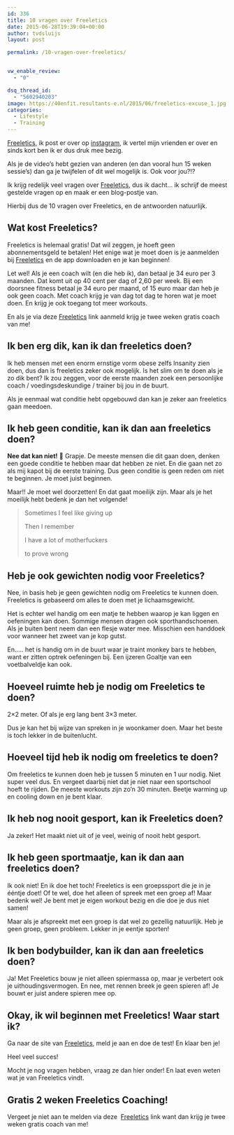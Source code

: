 ```yaml
---
id: 336
title: 10 vragen over Freeletics
date: 2015-06-28T19:39:04+00:00
author: tvdsluijs
layout: post

permalink: /10-vragen-over-freeletics/


vw_enable_review:
  - "0"

dsq_thread_id:
  - "5602940203"
image: https://40enfit.resultants-e.nl/2015/06/freeletics-excuse_1.jpg
categories:
  - Lifestyle
  - Training
---
```

[Freeletics](https://www.freeletics.com/r/6595686), ik post er over op [instagram](https://instagram.com/theovdsluijs/), ik vertel mijn vrienden er over en sinds kort ben ik er dus druk mee bezig.

Als je de video&#8217;s hebt gezien van anderen (en dan vooral hun 15 weken sessie&#8217;s) dan ga je twijfelen of dit wel mogelijk is. Ook voor jou?!?

Ik krijg redelijk veel vragen over [Freeletics](https://www.freeletics.com/r/6595686), dus ik dacht&#8230; ik schrijf de meest gestelde vragen op en maak er een blog-postje van.

Hierbij dus de 10 vragen over Freeletics, en de antwoorden natuurlijk.<!--more-->

## Wat kost Freeletics?

Freeletics is helemaal gratis! Dat wil zeggen, je hoeft geen abonnementsgeld te betalen! Het enige wat je moet doen is je aanmelden bij [Freeletics](https://www.freeletics.com/r/6595686) en de app downloaden en je kan beginnen!

Let wel! Als je een coach wilt (en die heb ik), dan betaal je 34 euro per 3 maanden. Dat komt uit op 40 cent per dag of 2,60 per week. Bij een doorsnee fitness betaal je 34 euro per maand, of 15 euro maar dan heb je ook geen coach. Met coach krijg je van dag tot dag te horen wat je moet doen. En krijg je ook toegang tot meer workouts.

En als je via deze [Freeletics](https://www.freeletics.com/r/6595686) link aanmeld krijg je twee weken gratis coach van me!

## Ik ben erg dik, kan ik dan freeletics doen?

Ik heb mensen met een enorm ernstige vorm obese zelfs Insanity zien doen, dus dan is freeletics zeker ook mogelijk. Is het slim om te doen als je zo dik bent? Ik zou zeggen, voor de eerste maanden zoek een persoonlijke coach / voedingsdeskundige / trainer bij jou in de buurt.

Als je eenmaal wat conditie hebt opgebouwd dan kan je zeker aan freeletics gaan meedoen.

## Ik heb geen conditie, kan ik dan aan freeletics doen?

**Nee dat kan niet!** 🙂 Grapje. De meeste mensen die dit gaan doen, denken een goede conditie te hebben maar dat hebben ze niet. En die gaan net zo als mij kapot bij de eerste training. Dus geen conditie is geen reden om niet te beginnen. Je moet juist beginnen.

Maar!! Je moet wel doorzetten! En dat gaat moeilijk zijn. Maar als je het moeilijk hebt bedenk je dan het volgende!

> Sometimes I feel like giving up
> 
> Then I remember
> 
> I have a lot of motherfuckers
> 
> to prove wrong

## Heb je ook gewichten nodig voor Freeletics?

Nee, in basis heb je geen gewichten nodig om Freeletics te kunnen doen. Freeletics is gebaseerd om alles te doen met je lichaamsgewicht.

Het is echter wel handig om een matje te hebben waarop je kan liggen en oefeningen kan doen. Sommige mensen dragen ook sporthandschoenen. Als je buiten bent neem dan een flesje water mee. Misschien een handdoek voor wanneer het zweet van je kop gutst.

En&#8230;.. het is handig om in de buurt waar je traint monkey bars te hebben, want er zitten optrek oefeningen bij. Een ijzeren Goaltje van een voetbalveldje kan ook.

## Hoeveel ruimte heb je nodig om Freeletics te doen?

2&#215;2 meter. Of als je erg lang bent 3&#215;3 meter.

Dus je kan het bij wijze van spreken in je woonkamer doen. Maar het beste is toch lekker in de buitenlucht.

## Hoeveel tijd heb ik nodig om freeletics te doen?

Om freeletics te kunnen doen heb je tussen 5 minuten en 1 uur nodig. Niet super veel dus. En vergeet daarbij niet dat je niet naar een sportschool hoeft te rijden. De meeste workouts zijn zo&#8217;n 30 minuten. Beetje warming up en cooling down en je bent klaar.

## Ik heb nog nooit gesport, kan ik Freeletics doen?

Ja zeker! Het maakt niet uit of je veel, weinig of nooit hebt gesport.

## Ik heb geen sportmaatje, kan ik dan aan freeletics doen?

Ik ook niet! En ik doe het toch! Freeletics is een groepssport die je in je ééntje doet! Of te wel, doe het alleen of spreek met een groep af! Maar bedenk wel! Je bent met je eigen workout bezig en die doe je dus niet samen!

Maar als je afspreekt met een groep is dat wel zo gezellig natuurlijk. Heb je geen groep, geen probleem. Lekker in je eentje sporten!

## Ik ben bodybuilder, kan ik dan aan freeletics doen?

Ja! Met Freeletics bouw je niet alleen spiermassa op, maar je verbetert ook je uithoudingsvermogen. En nee, met rennen breek je geen spieren af! Je bouwt er juist andere spieren mee op.

## Okay, ik wil beginnen met Freeletics! Waar start ik?

Ga naar de site van [Freeletics](https://www.freeletics.com/r/6595686), meld je aan en doe de test! En klaar ben je!

Heel veel succes!

Mocht je nog vragen hebben, vraag ze dan hier onder! En laat even weten wat je van Freeletics vindt.

## Gratis 2 weken Freeletics Coaching!

Vergeet je niet aan te melden via deze  [Freeletics](https://www.freeletics.com/r/6595686) link want dan krijg je twee weken gratis coach van me!